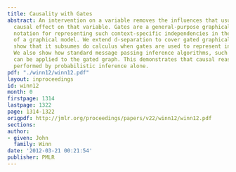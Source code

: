 ```yaml
---
title: Causality with Gates
abstract: An intervention on a variable removes the influences that usually have a
  causal effect on that variable. Gates are a general-purpose graphical modelling
  notation for representing such context-specific independencies in the structure
  of a graphical model. We extend d-separation to cover gated graphical models and
  show that it subsumes do calculus when gates are used to represent interventions.
  We also show how standard message passing inference algorithms, such as belief propagation,
  can be applied to the gated graph. This demonstrates that causal reasoning can be
  performed by probabilistic inference alone.
pdf: "./winn12/winn12.pdf"
layout: inproceedings
id: winn12
month: 0
firstpage: 1314
lastpage: 1322
page: 1314-1322
origpdf: http://jmlr.org/proceedings/papers/v22/winn12/winn12.pdf
sections: 
author:
- given: John
  family: Winn
date: '2012-03-21 00:21:54'
publisher: PMLR
---
```

